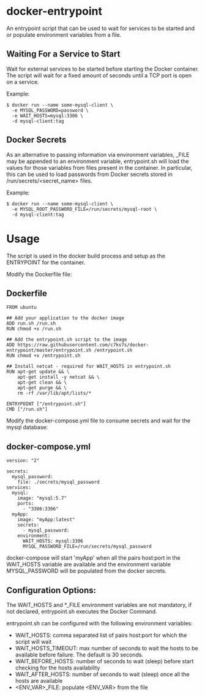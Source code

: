 # docker-entrypoint

An entrypoint script that can be used to wait for services to be started and or populate environment variables from a file.

## Waiting For a Service to Start

Wait for external services to be started before starting the Docker container. The script will wait for a fixed amount of seconds until a TCP port is open on a service.

Example:

```
$ docker run --name some-mysql-client \
  -e MYSQL_PASSWORD=password \
  -e WAIT_HOSTS=mysql:3306 \
  -d mysql-client:tag
```

## Docker Secrets

As an alternative to passing information via environment variables, _FILE may be appended to an environment variable, entrypoint.sh will load the values for those variables from files present in the container. In particular, this can be used to load passwords from Docker secrets stored in /run/secrets/<secret_name> files.

Example:

```
$ docker run --name some-mysql-client \
  -e MYSQL_ROOT_PASSWORD_FILE=/run/secrets/mysql-root \
  -d mysql-client:tag
```

# Usage
The script is used in the docker build process and setup as the ENTRYPOINT for the container.

Modify the Dockerfile file:
## Dockerfile
```
FROM ubuntu

## Add your application to the docker image
ADD run.sh /run.sh
RUN chmod +x /run.sh

## Add the entrypoint.sh script to the image
ADD https://raw.githubusercontent.com/c7ks7s/docker-entrypoint/master/entrypoint.sh /entrypoint.sh
RUN chmod +x /entrypoint.sh

## Install netcat - required for WAIT_HOSTS in entrypoint.sh
RUN apt-get update && \
    apt-get install -y netcat && \
    apt-get clean && \
    apt-get purge && \
    rm -rf /var/lib/apt/lists/*

ENTRYPOINT ["/entrypoint.sh"]
CMD ["/run.sh"]
```

Modify the docker-compose.yml file to consume secrets and wait for the mysql database:
## docker-compose.yml
```
version: "2"

secrets:
  mysql_password:
    file: ./secrets/mysql_password
services:
  mysql:
    image: "mysql:5.7"
    ports:
      - "3306:3306"
  myApp:
    image: "myApp:latest"
    secrets:
      - mysql_password:
    environment:
      WAIT_HOSTS: mysql:3306
      MYSQL_PASSWORD_FILE=/run/secrets/mysql_password
```

docker-compose will start 'myApp' when all the pairs host:port in the WAIT_HOSTS variable are available and the environment variable MYSQL_PASSWORD will be populated from the docker secrets.

## Configuration Options:

The WAIT_HOSTS and *_FILE environment variables are not mandatory, if not declared, entrypoint.sh executes the Docker Command.

entrypoint.sh can be configured with the following environment variables:
- WAIT_HOSTS: comma separated list of pairs host:port for which the script will wait
- WAIT_HOSTS_TIMEOUT: max number of seconds to wait the hosts to be available before failure. The default is 30 seconds.
- WAIT_BEFORE_HOSTS: number of seconds to wait (sleep) before start checking for the hosts availability
- WAIT_AFTER_HOSTS: number of seconds to wait (sleep) once all the hosts are available
- <ENV_VAR>_FILE: populate <ENV_VAR> from the file
